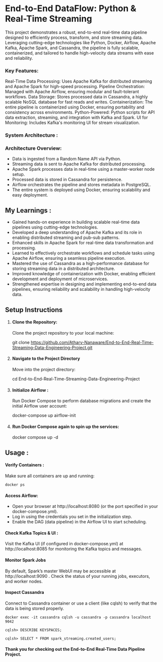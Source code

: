 
# **End-to-End DataFlow: Python & Real-Time Streaming**

This project demonstrates a robust, end-to-end real-time data pipeline designed to efficiently process, transform, 
and store streaming data. Leveraging cutting-edge technologies like Python, Docker, Airflow, Apache Kafka, 
Apache Spark, and Cassandra, the pipeline is fully scalable, containerized, and tailored to handle 
high-velocity data streams with ease and reliability.


### Key Features:

Real-Time Data Processing: Uses Apache Kafka for distributed streaming and Apache Spark for high-speed processing.
Pipeline Orchestration: Managed with Apache Airflow, ensuring modular and fault-tolerant workflows.
Data Storage: Stores processed data in Cassandra, a highly scalable NoSQL database for fast reads and writes.
Containerization: The entire pipeline is containerized using Docker, ensuring portability and consistency across environments.
Python-Powered: Python scripts for API data extraction, streaming, and integration with Kafka and Spark.
UI for Monitoring: Includes Kafka's monitoring UI for stream visualization.

### System Architecture :




### Architecture Overview:

* Data is ingested from a Random Name API via Python.
* Streaming data is sent to Apache Kafka for distributed processing.
* Apache Spark processes data in real-time using a master-worker node setup.
* Processed data is stored in Cassandra for persistence.
* Airflow orchestrates the pipeline and stores metadata in PostgreSQL.
* The entire system is deployed using Docker, ensuring scalability and easy deployment.


## My Learnings :

* Gained hands-on experience in building scalable real-time data pipelines using cutting-edge technologies.
* Developed a deep understanding of Apache Kafka and its role in enabling distributed streaming and pub-sub patterns.
* Enhanced skills in Apache Spark for real-time data transformation and processing.
* Learned to effectively orchestrate workflows and schedule tasks using Apache Airflow, ensuring a seamless pipeline execution.
* Mastered the use of Cassandra as a high-performance database for storing streaming data in a distributed architecture.
* Improved knowledge of containerization with Docker, enabling efficient development and deployment of microservices.
* Strengthened expertise in designing and implementing end-to-end data pipelines, ensuring reliability and scalability in handling high-velocity data.


## Setup Instructions

1. #### Clone the Repository:

   Clone the project repository to your local machine:


    git clone https://github.com/Atharv-Nanaware/End-to-End-Real-Time-Streaming-Data-Engineering-Project.git


2. #### Navigate to the Project Directory

   Move into the project directory:


    cd End-to-End-Real-Time-Streaming-Data-Engineering-Project


3. #### Initialize Airflow :

   Run Docker Compose to perform database migrations and create the initial Airflow user account:


    docker-compose up airflow-init


4. #### Run Docker Compose again to spin up the services:


    docker compose up -d



## Usage :

#### Verify Containers :
  
  Make sure all containers are up and running:


    docker ps

#### Access Airflow:

* Open your browser at http://localhost:8080 (or the port specified in your docker-compose.yml).
* Log in using the credentials you set in the initialization step.
* Enable the DAG (data pipeline) in the Airflow UI to start scheduling.

#### Check Kafka Topics & UI :

Visit the Kafka UI (if configured in docker-compose.yml) at http://localhost:8085 for monitoring the Kafka topics and messages.

#### Monitor Spark Jobs

By default, Spark’s master WebUI may be accessible at http://localhost:9090 .
Check the status of your running jobs, executors, and worker nodes.

#### Inspect Cassandra

Connect to Cassandra container or use a client (like cqlsh) to verify that the data is being stored properly.



    docker exec -it cassandra cqlsh -u cassandra -p cassandra localhost 9042

    cqlsh> DESCRIBE KEYSPACES;

    cqlsh> SELECT * FROM spark_streaming.created_users;


    

#### Thank you for checking out the End-to-End Real-Time Data Pipeline Project.
    